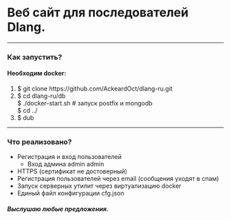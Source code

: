 <h1>Веб сайт для последователей Dlang.</h1>
<hr>
<h3>Как запустить?</h3>
<h4>Необходим docker:</h2>
<ol>
	<li>$ git clone https://github.com/AckeardOct/dlang-ru.git </li>
  <li>
  $ cd dlang-ru/db <br> 
  $ ./docker-start.sh # запуск postfix и mongodb <br>
  $ cd ../
  <li> $ dub </li>
</ol>
<hr>
<h3>Что реализовано?</h3>
<ul>
  <li>Регистрация и вход пользователей
  	<ul>
  		<li> Вход админа admin admin </li>
  	</ul>
  </li>
  <li>HTTPS (сертификат не достоверный)</li>
  <li>Регистрация пользователей через email (сообщения уходят в спам)</li>  
  <li>Запуск серверных утилит через виртуализацию docker</li>
  <li>Единый файл конфигурации cfg.json</li>
</ul>
<h5>Выслушаю любые предложения.</h5>
